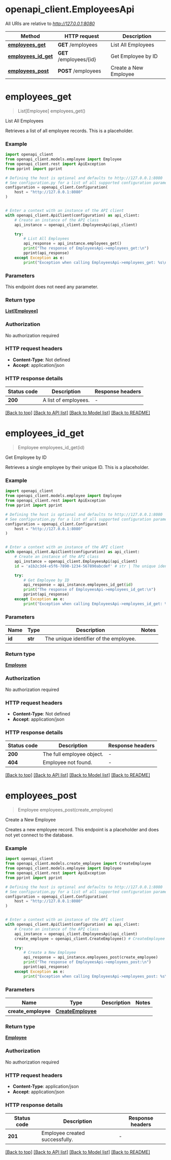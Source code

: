 # openapi_client.EmployeesApi

All URIs are relative to *http://127.0.0.1:8080*

Method | HTTP request | Description
------------- | ------------- | -------------
[**employees_get**](EmployeesApi.md#employees_get) | **GET** /employees | List All Employees
[**employees_id_get**](EmployeesApi.md#employees_id_get) | **GET** /employees/{id} | Get Employee by ID
[**employees_post**](EmployeesApi.md#employees_post) | **POST** /employees | Create a New Employee


# **employees_get**
> List[Employee] employees_get()

List All Employees

Retrieves a list of all employee records. This is a placeholder.

### Example


```python
import openapi_client
from openapi_client.models.employee import Employee
from openapi_client.rest import ApiException
from pprint import pprint

# Defining the host is optional and defaults to http://127.0.0.1:8080
# See configuration.py for a list of all supported configuration parameters.
configuration = openapi_client.Configuration(
    host = "http://127.0.0.1:8080"
)


# Enter a context with an instance of the API client
with openapi_client.ApiClient(configuration) as api_client:
    # Create an instance of the API class
    api_instance = openapi_client.EmployeesApi(api_client)

    try:
        # List All Employees
        api_response = api_instance.employees_get()
        print("The response of EmployeesApi->employees_get:\n")
        pprint(api_response)
    except Exception as e:
        print("Exception when calling EmployeesApi->employees_get: %s\n" % e)
```



### Parameters

This endpoint does not need any parameter.

### Return type

[**List[Employee]**](Employee.md)

### Authorization

No authorization required

### HTTP request headers

 - **Content-Type**: Not defined
 - **Accept**: application/json

### HTTP response details

| Status code | Description | Response headers |
|-------------|-------------|------------------|
**200** | A list of employees. |  -  |

[[Back to top]](#) [[Back to API list]](../README.md#documentation-for-api-endpoints) [[Back to Model list]](../README.md#documentation-for-models) [[Back to README]](../README.md)

# **employees_id_get**
> Employee employees_id_get(id)

Get Employee by ID

Retrieves a single employee by their unique ID. This is a placeholder.

### Example


```python
import openapi_client
from openapi_client.models.employee import Employee
from openapi_client.rest import ApiException
from pprint import pprint

# Defining the host is optional and defaults to http://127.0.0.1:8080
# See configuration.py for a list of all supported configuration parameters.
configuration = openapi_client.Configuration(
    host = "http://127.0.0.1:8080"
)


# Enter a context with an instance of the API client
with openapi_client.ApiClient(configuration) as api_client:
    # Create an instance of the API class
    api_instance = openapi_client.EmployeesApi(api_client)
    id = 'a1b2c3d4-e5f6-7890-1234-567890abcdef' # str | The unique identifier of the employee.

    try:
        # Get Employee by ID
        api_response = api_instance.employees_id_get(id)
        print("The response of EmployeesApi->employees_id_get:\n")
        pprint(api_response)
    except Exception as e:
        print("Exception when calling EmployeesApi->employees_id_get: %s\n" % e)
```



### Parameters


Name | Type | Description  | Notes
------------- | ------------- | ------------- | -------------
 **id** | **str**| The unique identifier of the employee. | 

### Return type

[**Employee**](Employee.md)

### Authorization

No authorization required

### HTTP request headers

 - **Content-Type**: Not defined
 - **Accept**: application/json

### HTTP response details

| Status code | Description | Response headers |
|-------------|-------------|------------------|
**200** | The full employee object. |  -  |
**404** | Employee not found. |  -  |

[[Back to top]](#) [[Back to API list]](../README.md#documentation-for-api-endpoints) [[Back to Model list]](../README.md#documentation-for-models) [[Back to README]](../README.md)

# **employees_post**
> Employee employees_post(create_employee)

Create a New Employee

Creates a new employee record. This endpoint is a placeholder and does not yet connect to the database.

### Example


```python
import openapi_client
from openapi_client.models.create_employee import CreateEmployee
from openapi_client.models.employee import Employee
from openapi_client.rest import ApiException
from pprint import pprint

# Defining the host is optional and defaults to http://127.0.0.1:8080
# See configuration.py for a list of all supported configuration parameters.
configuration = openapi_client.Configuration(
    host = "http://127.0.0.1:8080"
)


# Enter a context with an instance of the API client
with openapi_client.ApiClient(configuration) as api_client:
    # Create an instance of the API class
    api_instance = openapi_client.EmployeesApi(api_client)
    create_employee = openapi_client.CreateEmployee() # CreateEmployee | 

    try:
        # Create a New Employee
        api_response = api_instance.employees_post(create_employee)
        print("The response of EmployeesApi->employees_post:\n")
        pprint(api_response)
    except Exception as e:
        print("Exception when calling EmployeesApi->employees_post: %s\n" % e)
```



### Parameters


Name | Type | Description  | Notes
------------- | ------------- | ------------- | -------------
 **create_employee** | [**CreateEmployee**](CreateEmployee.md)|  | 

### Return type

[**Employee**](Employee.md)

### Authorization

No authorization required

### HTTP request headers

 - **Content-Type**: application/json
 - **Accept**: application/json

### HTTP response details

| Status code | Description | Response headers |
|-------------|-------------|------------------|
**201** | Employee created successfully. |  -  |

[[Back to top]](#) [[Back to API list]](../README.md#documentation-for-api-endpoints) [[Back to Model list]](../README.md#documentation-for-models) [[Back to README]](../README.md)

